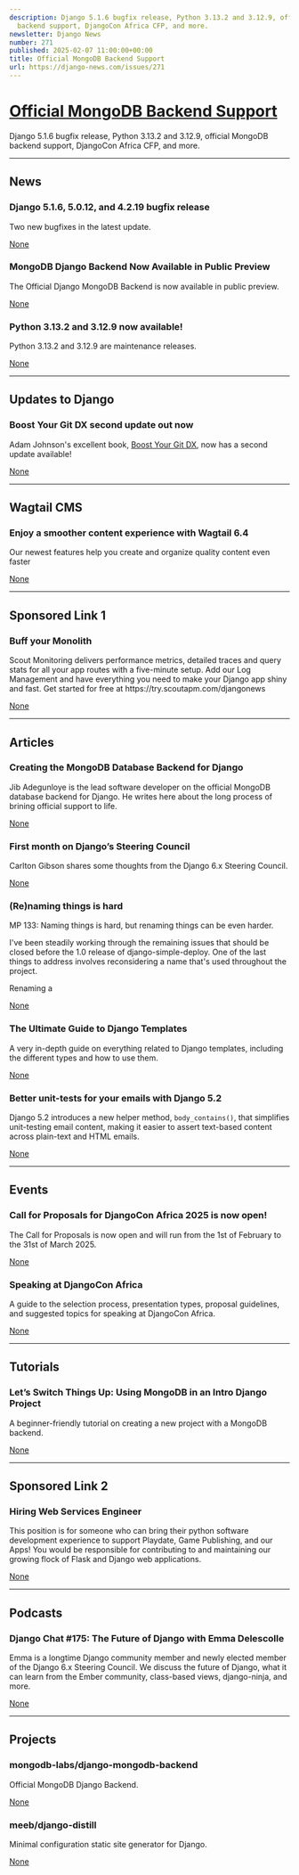 ```yaml
---
description: Django 5.1.6 bugfix release, Python 3.13.2 and 3.12.9, official MongoDB
  backend support, DjangoCon Africa CFP, and more.
newsletter: Django News
number: 271
published: 2025-02-07 11:00:00+00:00
title: Official MongoDB Backend Support
url: https://django-news.com/issues/271
---
```


# [Official MongoDB Backend Support](https://django-news.com/issues/271)

Django 5.1.6 bugfix release, Python 3.13.2 and 3.12.9, official MongoDB backend support, DjangoCon Africa CFP, and more.

  ----

  ## News

  ### Django 5.1.6, 5.0.12, and 4.2.19 bugfix release

  <p>Two new bugfixes in the latest update.</p>

  [None](None)

  ### MongoDB Django Backend Now Available in Public Preview

  <p>The Official Django MongoDB Backend is now available in public preview.</p>

  [None](None)

  ### Python 3.13.2 and 3.12.9 now available!

  <p>Python 3.13.2 and 3.12.9 are maintenance releases.</p>

  [None](None)

  ----

  ## Updates to Django

  ### Boost Your Git DX second update out now

  <p>Adam Johnson's excellent book, <a href="https://cur.at/of46WHW">Boost Your Git DX</a>, now has a second update available!</p>

  [None](None)

  ----

  ## Wagtail CMS

  ### Enjoy a smoother content experience with Wagtail 6.4

  <p>Our newest features help you create and organize quality content even faster</p>

  [None](None)

  ----

  ## Sponsored Link 1

  ### Buff your Monolith

  <p>Scout Monitoring delivers performance metrics, detailed traces and query stats for all your app routes with a five-minute setup. Add our Log Management and have everything you need to make your Django app shiny and fast. Get started for free at https://try.scoutapm.com/djangonews</p>

  [None](None)

  ----

  ## Articles

  ### Creating the MongoDB Database Backend for Django

  <p>Jib Adegunloye is the lead software developer on the official MongoDB database backend for Django. He writes here about the long process of brining official support to life.</p>

  [None](None)

  ### First month on Django’s Steering Council

  <p>Carlton Gibson shares some thoughts from the Django 6.x Steering Council.</p>

  [None](None)

  ### (Re)naming things is hard

  <p>MP 133: Naming things is hard, but renaming things can be even harder.</p>

<p>I've been steadily working through the remaining issues that should be closed before the 1.0 release of django-simple-deploy. One of the last things to address involves reconsidering a name that's used throughout the project.</p>

<p>Renaming a</p>

  [None](None)

  ### The Ultimate Guide to Django Templates

  <p>A very in-depth guide on everything related to Django templates, including the different types and how to use them.</p>

  [None](None)

  ### Better unit-tests for your emails with Django 5.2

  <p>Django 5.2 introduces a new helper method, <code>body_contains()</code>, that simplifies unit-testing email content, making it easier to assert text-based content across plain-text and HTML emails.</p>

  [None](None)

  ----

  ## Events

  ### Call for Proposals for DjangoCon Africa 2025 is now open!

  <p>The Call for Proposals is now open and will run from the 1st of February to the 31st of March 2025.</p>

  [None](None)

  ### Speaking at DjangoCon Africa

  <p>A guide to the selection process, presentation types, proposal guidelines, and suggested topics for speaking at DjangoCon Africa.</p>

  [None](None)

  ----

  ## Tutorials

  ### Let’s Switch Things Up: Using MongoDB in an Intro Django Project

  <p>A beginner-friendly tutorial on creating a new project with a MongoDB backend.</p>

  [None](None)

  ----

  ## Sponsored Link 2

  ### Hiring Web Services Engineer

  <p>This position is for someone who can bring their python software development experience to support Playdate, Game Publishing, and our Apps! You would be responsible for contributing to and maintaining our growing flock of Flask and Django web applications.</p>

  [None](None)

  ----

  ## Podcasts

  ### Django Chat #175: The Future of Django with Emma Delescolle

  <p>Emma is a longtime Django community member and newly elected member of the Django 6.x Steering Council. We discuss the future of Django, what it can learn from the Ember community, class-based views, django-ninja, and more.</p>

  [None](None)

  ----

  ## Projects

  ### mongodb-labs/django-mongodb-backend

  <p>Official MongoDB Django Backend.</p>

  [None](None)

  ### meeb/django-distill

  <p>Minimal configuration static site generator for Django.</p>

  [None](None)